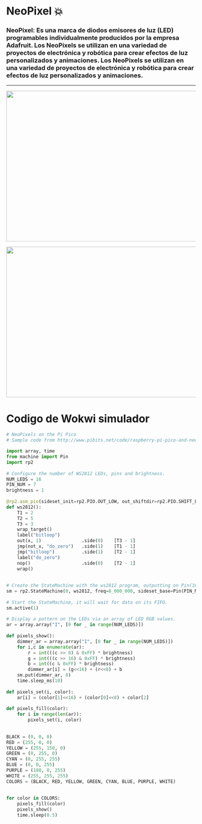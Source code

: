 # NeoPixel :collision:
### NeoPixel: Es una marca de diodos emisores de luz (LED) programables individualmente producidos por la empresa Adafruit. Los NeoPixels se utilizan en una variedad de proyectos de electrónica y robótica para crear efectos de luz personalizados y animaciones. Los NeoPixels se utilizan en una variedad de proyectos de electrónica y robótica para crear efectos de luz personalizados y animaciones.
---
<p align="center">
  <img width="600" height="400" src="https://http2.mlstatic.com/D_NQ_NP_795368-MLM53302232527_012023-W.jpg">
</p>
<p align="center">
  <img width="600" height="400" src="https://blog.moddable.com/blog/wp-content/uploads/2018/08/IMG_0860_1.gif">
</p>

# Codigo de Wokwi simulador 
```python
# NeoPixels on the Pi Pico
# Sample code from http://www.pibits.net/code/raspberry-pi-pico-and-neopixel-example-in-micropython.php

import array, time
from machine import Pin
import rp2
 
# Configure the number of WS2812 LEDs, pins and brightness.
NUM_LEDS = 16
PIN_NUM = 7
brightness = 1
 
@rp2.asm_pio(sideset_init=rp2.PIO.OUT_LOW, out_shiftdir=rp2.PIO.SHIFT_LEFT, autopull=True, pull_thresh=24)
def ws2812():
    T1 = 2
    T2 = 5
    T3 = 3
    wrap_target()
    label("bitloop")
    out(x, 1)               .side(0)    [T3 - 1]
    jmp(not_x, "do_zero")   .side(1)    [T1 - 1]
    jmp("bitloop")          .side(1)    [T2 - 1]
    label("do_zero")
    nop()                   .side(0)    [T2 - 1]
    wrap()
 
 
# Create the StateMachine with the ws2812 program, outputting on Pin(16).
sm = rp2.StateMachine(0, ws2812, freq=8_000_000, sideset_base=Pin(PIN_NUM))
 
# Start the StateMachine, it will wait for data on its FIFO.
sm.active(1)
 
# Display a pattern on the LEDs via an array of LED RGB values.
ar = array.array("I", [0 for _ in range(NUM_LEDS)])
 
def pixels_show():
    dimmer_ar = array.array("I", [0 for _ in range(NUM_LEDS)])
    for i,c in enumerate(ar):
        r = int(((c >> 8) & 0xFF) * brightness)
        g = int(((c >> 16) & 0xFF) * brightness)
        b = int((c & 0xFF) * brightness)
        dimmer_ar[i] = (g<<16) + (r<<8) + b
    sm.put(dimmer_ar, 8)
    time.sleep_ms(10)
 
def pixels_set(i, color):
    ar[i] = (color[1]<<16) + (color[0]<<8) + color[2]
 
def pixels_fill(color):
    for i in range(len(ar)):
        pixels_set(i, color)
 
 
BLACK = (0, 0, 0)
RED = (255, 0, 0)
YELLOW = (255, 150, 0)
GREEN = (0, 255, 0)
CYAN = (0, 255, 255)
BLUE = (0, 0, 255)
PURPLE = (180, 0, 255)
WHITE = (255, 255, 255)
COLORS = (BLACK, RED, YELLOW, GREEN, CYAN, BLUE, PURPLE, WHITE)
 
 
for color in COLORS:
    pixels_fill(color)
    pixels_show()
    time.sleep(0.5)


```
